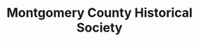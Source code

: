 ---
layout: repo
title: "Montgomery County Historical Society"
id: 12386
permalink: repos/12386/
---